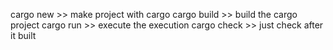 cargo new >> make project with cargo
cargo build >> build the cargo project
cargo run >> execute the execution
cargo check >> just check after it built
